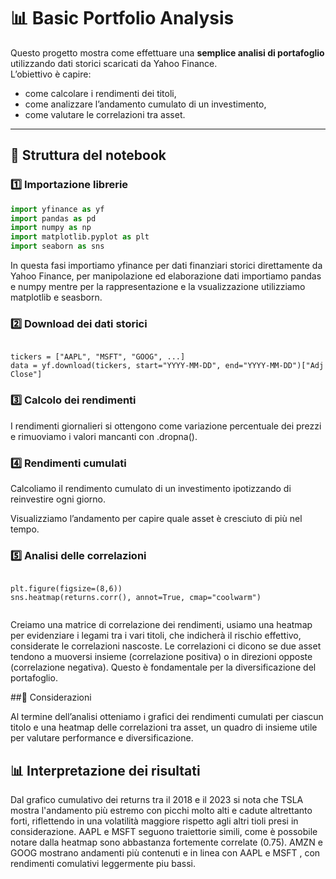 # 📊 Basic Portfolio Analysis

Questo progetto mostra come effettuare una **semplice analisi di portafoglio** utilizzando dati storici scaricati da Yahoo Finance.  
L’obiettivo è capire:
- come calcolare i rendimenti dei titoli,
- come analizzare l’andamento cumulato di un investimento,
- come valutare le correlazioni tra asset.

---

## 📖 Struttura del notebook

### 1️⃣ Importazione librerie
```python
import yfinance as yf
import pandas as pd
import numpy as np
import matplotlib.pyplot as plt
import seaborn as sns

```
In questa fasi importiamo yfinance per dati finanziari storici direttamente da Yahoo Finance, per manipolazione ed elaborazione dati importiamo pandas e numpy mentre per la rappresentazione e la vsualizzazione utilizziamo matplotlib e seasborn.



### 2️⃣ Download dei dati storici

```

tickers = ["AAPL", "MSFT", "GOOG", ...]
data = yf.download(tickers, start="YYYY-MM-DD", end="YYYY-MM-DD")["Adj Close"]

```


### 3️⃣ Calcolo dei rendimenti

I rendimenti giornalieri si ottengono come variazione percentuale dei prezzi e rimuoviamo i valori mancanti con .dropna().



### 4️⃣ Rendimenti cumulati

Calcoliamo il rendimento cumulato di un investimento ipotizzando di reinvestire ogni giorno.

Visualizziamo l’andamento per capire quale asset è cresciuto di più nel tempo.


### 5️⃣ Analisi delle correlazioni


```

plt.figure(figsize=(8,6))
sns.heatmap(returns.corr(), annot=True, cmap="coolwarm")


```

Creiamo una matrice di correlazione dei rendimenti, usiamo una heatmap per evidenziare i legami tra i vari titoli, che indicherà il rischio effettivo, considerate le correlazioni nascoste.
Le correlazioni ci dicono se due asset tendono a muoversi insieme (correlazione positiva) o in direzioni opposte (correlazione negativa).
Questo è fondamentale per la diversificazione del portafoglio.



##📜 Considerazioni 

Al termine dell’analisi otteniamo i grafici dei rendimenti cumulati per ciascun titolo e una heatmap delle correlazioni tra asset, un quadro di insieme utile per valutare performance e diversificazione.



## 📊 Interpretazione dei risultati 

Dal grafico cumulativo dei returns tra il 2018 e il 2023 si nota che TSLA mostra l'andamento più
estremo con picchi molto alti e cadute altrettanto forti, riflettendo in una volatilità maggiore rispetto agli altri tioli presi in considerazione.
AAPL e MSFT seguono traiettorie simili, come è possobile notare dalla heatmap sono abbastanza fortemente correlate (0.75).
AMZN e GOOG  mostrano andamenti più contenuti  e in linea con AAPL e MSFT , con rendimenti comulativi leggermente piu bassi. 





























